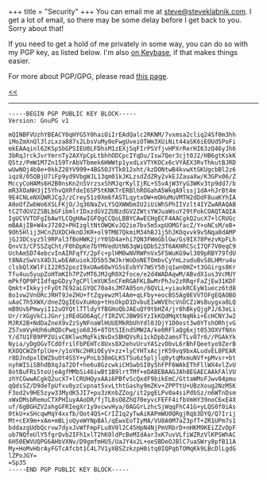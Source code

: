 +++
title = "Security"
+++
You can email me at [steve@steveklabnik.com]. I get a lot of email, so there
may be some delay before I get back to you. Sorry about that!

If you need to get a hold of me privately in some way, you can do so with my
PGP key, as listed below. I'm also [on Keybase], if that makes things easier.

For more about PGP/GPG, please read [this page].

[<<](../)

------------------------

```text
-----BEGIN PGP PUBLIC KEY BLOCK-----
Version: GnuPG v1

mQINBFVUzhYBEACY0qHYG5Y0haiOiIrEAdQalc2RKNM/7vxmsa2cliq24Sf0m3hh
iMoZmXnQl3lzLxza887s2LbsVuMy0oFwgUveiOTWm3XUiNit44aSK6iEOUd5PoFi
mkEAAqinl62KSpSbGPSIEU0LFDhsM1zEXjSqFIrPSVfjvHPXrRerHI63zQ46yJh6
3bRqJrckJvrYmrnTy2AXYpCpLtbhhODCpcIYqDu/Isw7Qer3cjt0J2/HB6gtKskK
QStz/PmW1M7Zn159TrAbVTbmek6HWWtp1yxdLxVTYKOCx6cVYAEX3RvThkutBJRD
wUwNOj4b8e+0kkZ28YV999+4BG5OJYTk012xht/kzDONtwB4kvwXtGKUgcbBl2z6
iqz8/05QBjU7iFp9yd9VbgWJL13qm01kJKLzsdZdZRy2vkEJZauaXw/K3GPx06/Z
MccyCoHAMs6H2B0nsKn2n5VrzsxShMJqrKylIjRL+S5vAjW3YyG3WKv3tp9dd7/b
mR3XOaNH3jI5YhvQXRfdeI6SP5tKNKTrERBlhROGahA5WkqA9lssj1dA+hJrBt4m
9E4CNLeNXQWRJCgJ/zCrey51z0Xm6fASTLqytxOW+mOHuMuVMTH2dDdF8uaKYhIA
A0oOfZwbWo6XSLFKjO/Jq36NaZvLYSQXWWbmIU2iUiWhSPhIIVzlt4IYZwARAQAB
tCZTdGV2ZSBLbGFibmlrIDxzdGV2ZUBzdGV2ZWtsYWJuaWsuY29tPokCOAQTAQIA
IgUCVVTOFgIbAwYLCQgHAwIGFQgCCQoLBBYCAwECHgECF4AACgkQ2ucX7+lCRUGc
mBAAjIB+W4xJ7202+PHIzgltNtOWQKvJQ2ie7bv5m5xpUOMGfacZ/Y+oNCsM/eB+
9Oh5Hlij3HCnZUXDCHknDJKR+ol9TMB7QkmiM34hBJ1j5hJKOqvvk9v5Nqa0dAMP
jGJ3DCsyz5l9RPal3fBoHWK2jrY0SD4a+hi7QN3FWmGblGw/Gs9IX78PezvKpFLh
QnvV3/CFSSZqCht/F0hDpKe7bYMVedUtN63qWiQDbS23T6AKHRCScI7QF7V0eqC9
UchAm5D74ebcvInAIRFqfY/2pFc+plHM0wNVRWPnVx5F5WuKG9wl309pRBY79TdU
t8NAzSwVsX4DJLwbEAKuiokJD5b53WJkrWoDoNETOmbvCyYmLzuduBvS8LHMru4u
clsbQlXWlFiI22R52pozI9xUAw6OwYG5sEvbYV7WSY50jq1wn0HZ+t3GGirgs8Kr
Tfu4uu5yupZoHTmKIh7PZvMT6JMJgR0X2foce/e2d4WADAqwM/ABvdX1us3VcMUY
mPkfQP9PIIdfqpGDzy7gCPllmVUK5nCFmRGAFKLBwMrPhJv2zRRqrFaZjEw31KDF
Qmkt+IkkyjrFyOt7E92aLGYQC70a4sJM7A05on/6QVLL+yiaukRCEyW1uecz6td8
8o1vw2VnORcJRHT9JeZHU+ftZqyewzMl4Am+qLFby+eocBS5Ag0EVVTOFgEQAOBO
uAaC7h5XWX/dneZQgIEGvXuHop+tHsOkpD1DvbuEIwWVEhcVnDCZiWsBuygxa8LQ
mB9UvbPmwyiI12uOYQtlTTldyYfBGHoQbJAEuQY9tbHZ4/jr8hBkyQjgPJ/63eLi
Ur/rXGgVkCiJGnrjzREdGO6AqC/fIRZVCJBW9SYzIkKQdMqXtNqNki+EcHCNYJw2
MJRX2B+NdDaZneX9vZzSyNFnaWlHUUEMkRbUhYdl0JDjY1D0ost3w0YTshORhjvG
Z57xmVyHUh6uRQDcPwqjo68J6+8TOtSIEndSMW2A/ke0RFlaQg6xjt053OXVfNXn
Y/d7U1FB9PP2UivC8KlwcMqFkiNvDxSBHQVsRi1ckDpb2amsFTLv07r6//PGAkYk
Nyia/yDgOGvTCdOfrilFbPEHTc8Uxs8X2ehvUruYASzvObvL6rBhFQeetyo9ZerB
KXOQCWZmfplUe+/y1oYNc2HRiOEyV+zz+lyCYHTxAcjrK59vq9bxALudvEL8PEAR
r8DJndpxlEWZbuOt4SSY+yPnLb38mGLKSTSu6z5pljlq0ytqMxmuNVf+pMvsr+bt
nyhWISiSBhdBXqJa72Of+he6u8GzcwkiCHSwbSI0y5hFPF6WAkEThFllWX4vlZvU
8otBuFRi5toUjeAgfMMbSi46iwBt1B9lrtTMf+eDABEBAAGJAh8EGAECAAkFAlVU
zhYCGwwACgkQ2ucX7+lCRUHQyxAAi6PBfvScQxdF9bikEmC/GttaWMsFJwv04pmu
qQdsSZ/D9deTpUfxv0yzCvpnat5xvLthtGashy9mZKv+ZPPTtU+UBzXoug2NzM5K
F3od2v9HE5zyw33MydK5JI7+pu3zKnbZZog/it2pgELPv0a4siPdbSz/n6WTnDsm
xWxDMsbRemuCTXPHIuyAAoDR/fjTL8sO8ZhQ70eyvcFEFF4ifbVmHY39noC6xE4X
uf/6gBGHZV2ahgGFRIegXr1y9vcwvHya/0AGGrLzhcSjWqqFhC41G+yLQS0f0iAs
0tkU+xSHcqwMqY4xxfb/Oot4QS+CrIZ1q2yTwAiKAPmWU0QRgjRqb3DYQ/Q7Irij
Mt+cEX9m+xAm+mBLjoQyeWYNpBAl/qEwxEoTIyMA/VU8A0M7aZ3pfT+ZR1UPm7s1
bddazgUdbQcrvw7dyxJvWfFmpFLu8V0l2C45HpN4NjPmVRbrD+nHKM9KEiZZvOpF
ub7NQfeUlY5fgrQvb2IFh1xlT2hK0ldPcBeMIdAar3xK7uvVLfiWZRzVlKPSWhAC
6H50EWVUQPG6AHbVXNv/D9gmfmHU5/UaJY4x2L+oeSBDeOJBlC7uaSWry8pfB11A
My+HoMvHbrAyFGTcAfcbt1C4L7V1yXBSZzkzpH0itq0IQPqbTOMqKk9LBcDlLgdG
lZPoJGY=
=Sp35
-----END PGP PUBLIC KEY BLOCK-----
```

[steve@steveklabnik.com]: mailto:steve@steveklabnik.com
[on Keybase]: https://keybase.io/steveklabnik
[this page]: http://futureboy.us/pgp.html